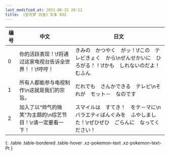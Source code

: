 ```yaml
---
last_modified_at: 2021-06-22 20:12
title: 《宝可梦 白金》文本 032
---
```

| 编号 | 中文 | 日文 |
| ---- | ---- | ---- |
| 0 | 你的活跃表现！\f将通过这家电视台告诉全世界！！\f哼哼！ | きみの　かつやく　がッ！\fこの　テレビきょく　から\nぜんせかいに　ひろがる！！\fかも　しれないのだよ！　むふん |
| 1 | 所有人都能参与电视制作\n这就是我们的宗旨。 | だれでも　さんかできる　テレビ\nそれが　モット－　なのです |
| 2 | 加入了以“帅气的微笑”为主题的\n综艺节目！\r请一定要看一下！ | スマイルは　すてき！　をテ－マに\nバラエティばんぐみを　ふやしました！\rぜひぜひ　ごらんに　なってください！ |
{: .table .table-bordered .table-hover .xz-pokemon-text .xz-pokemon-text-Pt }